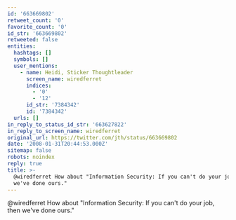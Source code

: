 ```yaml
---
id: '663669802'
retweet_count: '0'
favorite_count: '0'
id_str: '663669802'
retweeted: false
entities:
  hashtags: []
  symbols: []
  user_mentions:
    - name: Heidi, Sticker Thoughtleader
      screen_name: wiredferret
      indices:
        - '0'
        - '12'
      id_str: '7384342'
      id: '7384342'
  urls: []
in_reply_to_status_id_str: '663627822'
in_reply_to_screen_name: wiredferret
original_url: https://twitter.com/jth/status/663669802
date: '2008-01-31T20:44:53.000Z'
sitemap: false
robots: noindex
reply: true
title: >-
  @wiredferret How about "Information Security: If you can't do your job, then
  we've done ours."
---
```


@wiredferret How about "Information Security: If you can't do your job, then we've done ours."